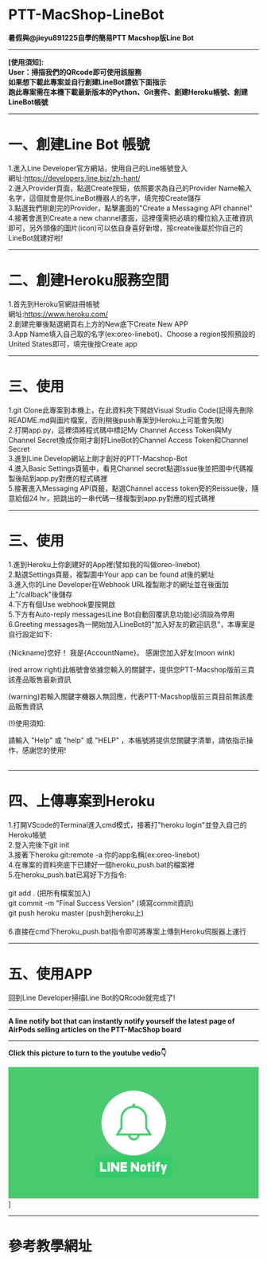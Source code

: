 # PTT-MacShop-LineBot
**暑假與@jieyu891225自學的簡易PTT Macshop版Line Bot**
****  
  **[使用須知]:<br />User：掃描我們的QRcode即可使用該服務<br />如果想下載此專案並自行創建LineBot請依下面指示<br />跑此專案需在本機下載最新版本的Python、Git套件、創建Heroku帳號、創建LineBot帳號**
****
一、創建Line Bot 帳號
=============
1.進入Line Developer官方網站，使用自己的Line帳號登入<br />網址:https://developers.line.biz/zh-hant/<br />
2.進入Provider頁面，點選Create按鈕，依照要求為自己的Provider Name輸入名字，這個就會是你LineBot機器人的名字，填完按Create儲存<br />
3.點選我們剛創完的Provider，點擊畫面的"Create a Messaging API channel"<br />
4.接著會進到Create a new channel畫面，這裡僅需把必填的欄位給入正確資訊即可，另外頭像的圖片(icon)可以依自身喜好新增，按create後屬於你自己的LineBot就建好啦!<br />
****
二、創建Heroku服務空間
=============
1.首先到Heroku官網註冊帳號<br />網址:https://www.heroku.com/<br />
2.創建完畢後點選網頁右上方的New底下Create New APP<br />
3.App Name填入自己取的名字(ex:oreo-linebot)、Choose a region按照預設的United States即可，填完後按Create app<br />
****
三、使用
=============
1.git Clone此專案到本機上，在此資料夾下開啟Visual Studio Code(記得先刪除README.md與圖片檔案，否則稍後push專案到Heroku上可能會失敗)<br />
2.打開app.py，這裡須將程式碼中標記My Channel Access Token與My Channel Secret換成你剛才創好LineBot的Channel Access Token和Channel Secret<br />
3.進到Line Develop網站上剛才創好的PTT-Macshop-Bot<br />
4.進入Basic Settings頁籤中，看見Channel secret點選Issue後並把圖中代碼複製後貼到app.py對應的程式碼裡<br />
5.接著進入Messaging API頁籤，點選Channel access token旁的Reissue後，隨意給個24 hr，把跳出的一串代碼一樣複製到app.py對應的程式碼裡<br />
****
三、使用
=============
1.進到Heroku上你創建好的App裡(譬如我的叫做oreo-linebot)<br /> 
2.點選Settings頁籤，複製圖中Your app can be found at後的網址<br /> 
3.進入你的Line Developer在Webhook URL複製剛才的網址並在後面加上"/callback"後儲存<br />
4.下方有個Use webhook要按開啟<br />
5.下方有Auto-reply messages(Line Bot自動回覆訊息功能)必須設為停用<br />
6.Greeting messages為一開始加入LineBot的"加入好友的歡迎訊息"，本專案是自行設定如下:<br /><br />
{Nickname}您好！
我是{AccountName}。
感謝您加入好友(moon wink)

(red arrow right)此帳號會依據您輸入的關鍵字，提供您PTT-Macshop版前三頁該產品販售最新資訊

(warning)若輸入關鍵字機器人無回應，代表PTT-Macshop版前三頁目前無該產品販售資訊

(!)使用須知:

請輸入 "Help" 或 "help" 或 "HELP" ，本帳號將提供您關鍵字清單，請依指示操作，感謝您的使用!<br /><br />

****
四、上傳專案到Heroku
=============
1.打開VScode的Terminal進入cmd模式，接著打"heroku login"並登入自己的Heroku帳號<br />
2.登入完後下git init<br />
3.接著下heroku git:remote -a 你的app名稱(ex:oreo-linebot)<br /> 
4.在專案的資料夾底下已建好一個heroku_push.bat的檔案裡<br />
5.在heroku_push.bat已寫好下方指令:<br /><br />
git add . (把所有檔案加入)<br />
git commit -m "Final Success Version" (填寫commit資訊)<br />
git push heroku master (push到heroku上)<br /><br />
6.直接在cmd下heroku_push.bat指令即可將專案上傳到Heroku伺服器上運行
****
五、使用APP
=============
回到Line Developer掃描Line Bot的QRcode就完成了!
****
**A line notify bot that can instantly notify yourself the latest page of AirPods selling articles on the PTT-MacShop board**
****
**Click this picture to turn to the youtube vedio👇**

[![IMAGE ALT TEXT](https://github.com/Emily-Weng/PTT-MacShop-Notifier/blob/main/line-notify.jpg)]([[https://www.youtube.com/watch?v=yw8b3av3hro](https://youtu.be/BAt43ldx5pA)] "PTT-MacShop-LineBot成果展示")]
****
參考教學網址
=============

